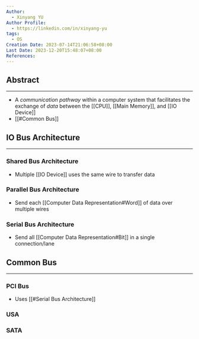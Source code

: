 ```yaml
---
Author:
  - Xinyang YU
Author Profile:
  - https://linkedin.com/in/xinyang-yu
tags:
  - OS
Creation Date: 2023-07-14T21:06:58+08:00
Last Date: 2023-12-20T15:48:07+08:00
References: 
---
```

## Abstract
---
- A *communication pathway* within a computer system that facilitates the exchange of *data* between the [[CPU]], [[Main Memory]], and [[IO Device]]
- [[#Common Bus]]


## IO Bus Architecture
---
### Shared Bus Architecture
- Multiple [[IO Device]] uses the same wire to transfer data
### Parallel Bus Architecture
* Send each [[Computer Data Representation#Word]] of data over multiple wires
### Serial Bus Architecture
- Send all [[Computer Data Representation#Bit]] in a single connection/lane


## Common Bus
---
### PCI Bus
- Uses [[#Serial Bus Architecture]]
### USA

### SATA